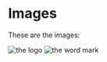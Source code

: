 # Images
These are the images:

![the logo](https://github.com/Ragtagteam/style-guide/blob/master/images/Logo%20Small.png)
![the word mark](https://rawgit.com/Ragtagteam/style-guide/master/images/ragtag-word-mark.png)
